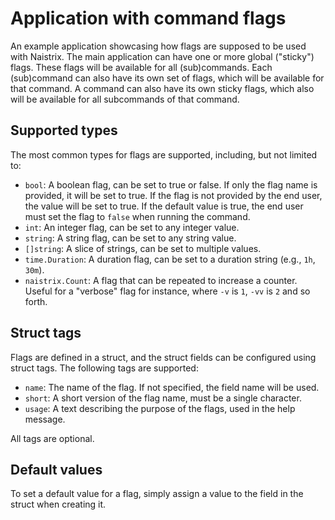 # Application with command flags

An example application showcasing how flags are supposed to be used with Naistrix. The main application can have one or more global ("sticky") flags. These flags will be available for all (sub)commands. Each (sub)command can also have its own set of flags, which will be available for that command. A command can also have its own sticky flags, which also will be available for all subcommands of that command.

## Supported types

The most common types for flags are supported, including, but not limited to:

- `bool`: A boolean flag, can be set to true or false. If only the flag name is provided, it will be set to true. If the flag is not provided by the end user, the value will be set to true. If the default value is true, the end user must set the flag to `false` when running the command.
- `int`: An integer flag, can be set to any integer value.
- `string`: A string flag, can be set to any string value.
- `[]string`: A slice of strings, can be set to multiple values.
- `time.Duration`: A duration flag, can be set to a duration string (e.g., `1h`, `30m`).
- `naistrix.Count`: A flag that can be repeated to increase a counter. Useful for a "verbose" flag for instance, where `-v` is `1`, `-vv` is `2` and so forth.

## Struct tags

Flags are defined in a struct, and the struct fields can be configured using struct tags. The following tags are supported:

- `name`: The name of the flag. If not specified, the field name will be used.
- `short`: A short version of the flag name, must be a single character.
- `usage`: A text describing the purpose of the flags, used in the help message.

All tags are optional.

## Default values

To set a default value for a flag, simply assign a value to the field in the struct when creating it.